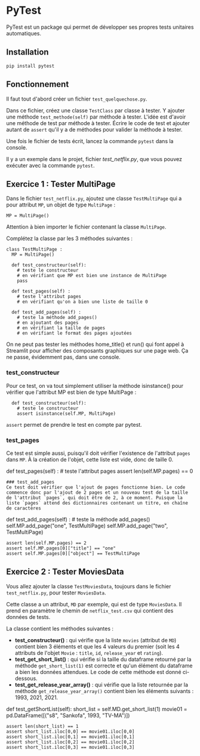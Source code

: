 # PyTest
PyTest est un package qui permet de développer ses propres tests unitaires automatiques.

## Installation
`pip install pytest`

## Fonctionnement
Il faut tout d'abord créer un fichier `test_quelquechose.py`.

Dans ce fichier, créez une classe `TestClass` par classe à tester.
Y ajouter une méthode `test_methode(self)` par méthode à tester. L'idée est d'avoir une méthode de test par méthode à tester.
Écrire le code de test et ajouter autant de `assert` qu'il y a de méthodes pour valider la méthode à tester. 

Une fois le fichier de tests écrit, lancez la commande `pytest` dans la console.

Il y a un exemple dans le projet, fichier *test_netflix.py*, que vous pouvez exécuter avec la commande `pytest`.

## Exercice 1 : Tester MultiPage
Dans le fichier `test_netflix.py`, ajoutez une classe `TestMultiPage` qui a pour attribut `MP`, un objet de type `MultiPage` : 

`
  MP = MultiPage()
`

Attention à bien importer le fichier contenant la classe `MultiPage`.

Complétez la classe par les 3 méthodes suivantes :

```
class TestMultiPage :
  MP = MultiPage()

  def test_constructeur(self):
    # teste le constructeur
    # en vérifiant que MP est bien une instance de MultiPage
    pass
    
  def test_pages(self) :
    # teste l'attribut pages
    # en vérifiant qu'on a bien une liste de taille 0

  def test_add_pages(self) :
    # teste la méthode add_pages()
    # en ajoutant des pages 
    # en vérifiant la taille de pages
    # en vérifiant le format des pages ajoutées 
```

On ne peut pas tester les méthodes home_title() et run() qui font appel à Streamlit pour afficher des composants graphiques sur une page web. Ça ne passe, évidemment pas, dans une console.

### test_constructeur
Pour ce test, on va tout simplement utiliser la méthode isinstance() pour vérifier que l'attribut MP est bien de type MultiPage :

```
  def test_constructeur(self):
    # teste le constructeur
    assert isinstance(self.MP, MultiPage)
```

`assert` permet de prendre le test en compte par pytest.

### test_pages
Ce test est simple aussi, puisqu'il doit vérifier l'existence de l'attribut `pages` dans `MP`. À la création de l'objet, cette liste est vide, donc de taille 0.

  def test_pages(self) :
    # teste l'attribut pages
    assert len(self.MP.pages) == 0

    ### test_add_pages
    Ce test doit vérifier que l'ajout de pages fonctionne bien. Le code commence donc par l'ajout de 2 pages et un nouveau test de la taille de l'attribut `pages`, qui doit être de 2, à ce moment. Puisque la liste `pages` attend des dictionnaires contenant un titre, en chaîne de caractères

  def test_add_pages(self) :
    # teste la méthode add_pages()
    self.MP.add_page("one", TestMultiPage)
    self.MP.add_page("two", TestMultiPage)
    
    assert len(self.MP.pages) == 2
    assert self.MP.pages[0]["title"] == "one"
    assert self.MP.pages[0]["object"] == TestMultiPage

## Exercice 2 : Tester MoviesData
Vous allez ajouter la classe `TestMoviesData`, toujours dans le fichier `test_netflix.py`, pour tester `MoviesData`.

Cette classe a un attribut, `MD` par exemple, qui est de type `MoviesData`. Il prend en paramètre le chemin de `netflix_test.csv` qui contient des données de tests.

La classe contient les méthodes suivantes :
*   **test\_constructeur()** : qui vérifie que la liste `movies` (attribut de `MD`) contient bien 3 éléments et que les 4 valeurs du premier (soit les 4 attributs de l'objet `Movie` : `title`, `id`, `release_year` et `rating`).
*   **test\_get\_short\_list()** : qui vérifie si la taille du dataframe retourné par la méthode `get_short_list(1)` est correcte et qu'un élément du dataframe a bien les données attendues. Le code de cette méthode est donné ci-dessous.
*   **test\_get\_release\_year\_array()** : qui vérifie que la liste retournée par la méthode `get_release_year_array()` contient bien les éléments suivants : 1993, 2021, 2021.

  def test_getShortList(self):
    short_list = self.MD.get_short_list(1)
    movie01 = pd.DataFrame([("s8", "Sankofa", 1993, "TV-MA")])
    
    assert len(short_list) == 1
    assert short_list.iloc[0,0] == movie01.iloc[0,0]
    assert short_list.iloc[0,1] == movie01.iloc[0,1]
    assert short_list.iloc[0,2] == movie01.iloc[0,2]
    assert short_list.iloc[0,3] == movie01.iloc[0,3]

